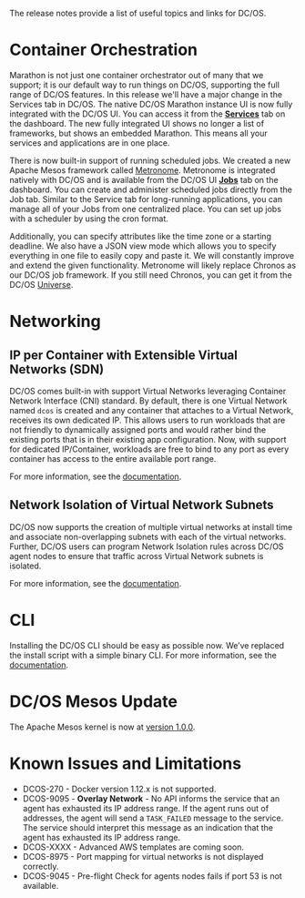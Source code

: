 The release notes provide a list of useful topics and links for DC/OS.

# Container Orchestration <!-- OSS -->

Marathon is not just one container orchestrator out of many that we support; it is our default way to run things on DC/OS, supporting the full range of DC/OS features. In this release we'll have a major change in the Services tab in DC/OS. The native DC/OS Marathon instance UI is now fully integrated with the DC/OS UI. You can access it from the [**Services**](/docs/1.8/usage/webinterface/) tab on the dashboard. The new fully integrated UI shows no longer a list of frameworks, but shows an embedded Marathon. This means all your services and applications are in one place.

There is now built-in support of running scheduled jobs. We created a new Apache Mesos framework called [Metronome](https://github.com/dcos/metronome). Metronome is integrated natively with DC/OS and is available from the DC/OS UI [**Jobs**](/docs/1.8/usage/webinterface/) tab on the dashboard. You can create and administer scheduled jobs directly from the Job tab. Similar to the Service tab for long-running applications, you can manage all of your Jobs from one centralized place. You can set up jobs with a scheduler by using the cron format.

Additionally, you can specify attributes like the time zone or a starting deadline. We also have a JSON view mode which allows you to specify everything in one file to easily copy and paste it. We will constantly improve and extend the given functionality. Metronome will likely replace Chronos as our DC/OS job framework. If you still need Chronos, you can get it from the DC/OS [Universe](https://github.com/mesosphere/universe).

<!-- You can manage Jobs via DC/OS CLI. We will have support for CRUD commands for jobs as well as for schedules. This means we support the same commands as in the UI. Please note that we currently only allow one schedule per job. We will change that in future releases. For further information please look at the CLI Command Reference. -->


# Networking <!-- OSS -->

## IP per Container with Extensible Virtual Networks (SDN)

DC/OS comes built-in with support Virtual Networks leveraging Container Network Interface (CNI) standard. By default, there is one Virtual Network named `dcos` is created and any container that attaches to a Virtual Network, receives its own dedicated IP. This allows users to run workloads that are not friendly to dynamically assigned ports and would rather bind the existing ports that is in their existing app configuration. Now, with support for dedicated IP/Container, workloads are free to bind to any port as every container has access to the entire available port range.

For more information, see the [documentation](/docs/1.8/administration/overlay-networks/ip-per-container.md).

## Network Isolation of Virtual Network Subnets

DC/OS now supports the creation of multiple virtual networks at install time and associate non-overlapping subnets with each of the virtual networks. Further, DC/OS users can program Network Isolation rules across DC/OS agent nodes to ensure that traffic across Virtual Network subnets is isolated.

For more information, see the [documentation](/docs/1.8/administration/overlay-networks/).

<!-- DNS Based Distributed LB Service Addresses -->
<!-- Workload Isolation and Management -->
<!-- Network Isolation and Management -->

# CLI <!-- OSS -->

Installing the DC/OS CLI should be easy as possible now. We’ve replaced the install script with a simple binary CLI. For more information, see the [documentation](/docs/1.8/usage/cli/install/).

# <a name="mesos"></a>DC/OS Mesos Update <!-- OSS -->

The Apache Mesos kernel is now at [version 1.0.0](https://github.com/apache/mesos/blob/1.0.x/CHANGELOG).


# <a name="known-issues"></a>Known Issues and Limitations 

- DCOS-270<!-- dcosjira --> - Docker version 1.12.x is not supported.
- DCOS-9095 - **Overlay Network** - No API informs the service that an agent has exhausted its IP address range. If the agent runs out of addresses, the agent will send a `TASK_FAILED` message to the service. The service should interpret this message as an indication that the agent has exhausted its IP address range.
- DCOS-XXXX -<!-- related to DCOS-9007, but need actual ticket --> Advanced AWS templates are coming soon. 
- DCOS-8975 - Port mapping for virtual networks is not displayed correctly. 
- DCOS-9045 - Pre-flight Check for agents nodes fails if port 53 is not available.

